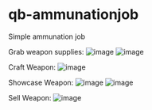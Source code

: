 # qb-ammunationjob
Simple ammunation job

Grab weapon supplies:
![image](https://user-images.githubusercontent.com/57848836/162881387-b608acb1-ee16-4f14-a693-713c87678571.png)
![image](https://user-images.githubusercontent.com/57848836/162881406-d4c26961-c244-46a2-97be-d450ca32ac09.png)

Craft Weapon:
![image](https://user-images.githubusercontent.com/57848836/162881442-91999b80-5e51-4a9d-bbc8-bf6d496a13fc.png)

Showcase Weapon:
![image](https://user-images.githubusercontent.com/57848836/162881484-07ed3d42-831a-4014-9510-dc3a635c4293.png)
![image](https://user-images.githubusercontent.com/57848836/162881510-0848ca92-b5b7-4df6-881c-e4b482f40799.png)

Sell Weapon:
![image](https://user-images.githubusercontent.com/57848836/162881572-055892e7-c727-4380-bca2-7b8607bdb803.png)
